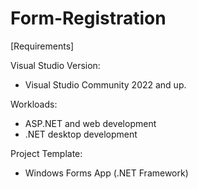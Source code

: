 # Form-Registration
[Requirements]

Visual Studio Version:
- Visual Studio Community 2022 and up.

Workloads:
- ASP.NET and web development
- .NET desktop development

Project Template: 
- Windows Forms App (.NET Framework)
